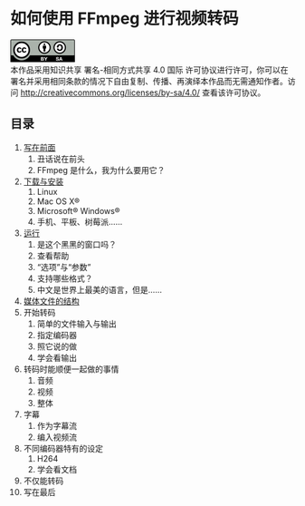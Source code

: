 # 如何使用 FFmpeg 进行视频转码

![CC-BY-SA](image/by-sa.png)  
本作品采用知识共享 署名-相同方式共享 4.0 国际 许可协议进行许可，你可以在署名并采用相同条款的情况下自由复制、传播、再演绎本作品而无需通知作者。访问 <http://creativecommons.org/licenses/by-sa/4.0/> 查看该许可协议。

## 目录
1.	[写在前面](01-write-in-front.md)
	1.	丑话说在前头
	2.	FFmpeg 是什么，我为什么要用它？
2.	[下载与安装](02-download-and-install.md)
	1.	Linux
	2.	Mac OS X&reg;
	3.	Microsoft&reg; Windows&reg;
	4.	手机、平板、树莓派……
3.	[运行](03-execute.md)
	1.	是这个黑黑的窗口吗？
	2.	查看帮助
	3.	“选项”与“参数”
	4.	支持哪些格式？
	5.	中文是世界上最美的语言，但是……
4.	[媒体文件的结构](04-media-file-structure.md)
5.	开始转码
	1.	简单的文件输入与输出
	2.	指定编码器
	3.	照它说的做
	4.	学会看输出
6.	转码时能顺便一起做的事情
	1.	音频
	2.	视频
	3.	整体
7.	字幕
	1.	作为字幕流
	2.	编入视频流
8.	不同编码器特有的设定
	1.	H264
	2.	学会看文档
9.	不仅能转码
10.	写在最后
